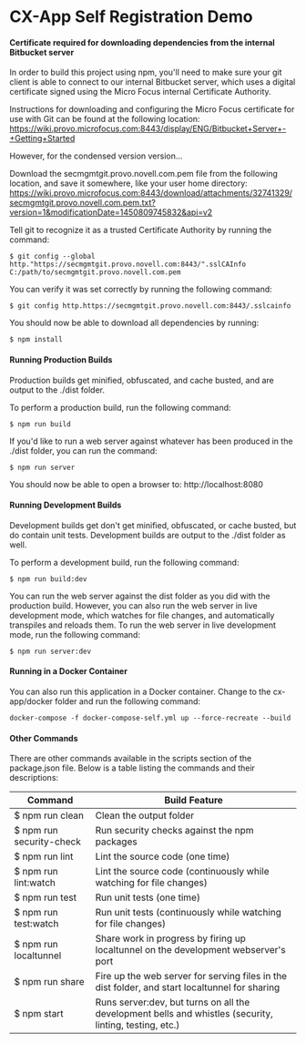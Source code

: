 # CX-App Self Registration Demo

#### Certificate required for downloading dependencies from the internal Bitbucket server

In order to build this project using npm, you'll need to make sure your git client is able to connect to our internal Bitbucket server, which uses a digital certificate signed using the Micro Focus internal Certificate Authority.

Instructions for downloading and configuring the Micro Focus certificate for use with Git can be found at the following location:
https://wiki.provo.microfocus.com:8443/display/ENG/Bitbucket+Server+-+Getting+Started

However, for the condensed version version...

Download the secmgmtgit.provo.novell.com.pem file from the following location, and save it somewhere, like your user home directory: 
https://wiki.provo.microfocus.com:8443/download/attachments/32741329/secmgmtgit.provo.novell.com.pem.txt?version=1&modificationDate=1450809745832&api=v2

Tell git to recognize it as a trusted Certificate Authority by running the command:

```
$ git config --global http."https://secmgmtgit.provo.novell.com:8443/".sslCAInfo C:/path/to/secmgmtgit.provo.novell.com.pem
```

You can verify it was set correctly by running the following command:

```
$ git config http.https://secmgmtgit.provo.novell.com:8443/.sslcainfo
```

You should now be able to download all dependencies by running:

```
$ npm install
```

#### Running Production Builds

Production builds get minified, obfuscated, and cache busted, and are output to the ./dist folder.

To perform a production build, run the following command:

```
$ npm run build
```

If you'd like to run a web server against whatever has been produced in the ./dist folder, you can run the command:

```
$ npm run server
```

You should now be able to open a browser to: http://localhost:8080

#### Running Development  Builds

Development builds get don't get minified, obfuscated, or cache busted, but do contain unit tests.  Development builds are output to the ./dist folder as well.

To perform a development build, run the following command:

```
$ npm run build:dev
```

You can run the web server against the dist folder as you did with the production build.  However, you can also run the web server in live development mode, which watches for file changes, and automatically transpiles and reloads them.  To run the web server in live development mode, run the following command:

```
$ npm run server:dev
```

#### Running in a Docker Container

You can also run this application in a Docker container.  Change to the cx-app/docker folder and run the following command:

```
docker-compose -f docker-compose-self.yml up --force-recreate --build
```

#### Other Commands

There are other commands available in the scripts section of the package.json file.  Below is a table listing the commands and their descriptions:

| Command                  | Build Feature                            |
| ------------------------ | ---------------------------------------- |
| $ npm run clean          | Clean the output folder                  |
| $ npm run security-check | Run security checks against the npm packages |
| $ npm run lint           | Lint the source code (one time)          |
| $ npm run lint:watch     | Lint the source code (continuously while watching for file changes) |
| $ npm run test           | Run unit tests (one time)                |
| $ npm run test:watch     | Run unit tests (continuously while watching for file changes) |
| $ npm run localtunnel    | Share work in progress by firing up localtunnel on the development webserver's port |
| $ npm run share          | Fire up the web server for serving files in the dist folder, and start localtunnel for sharing |
| $ npm start              | Runs server:dev, but turns on all the development bells and whistles (security, linting, testing, etc.) |